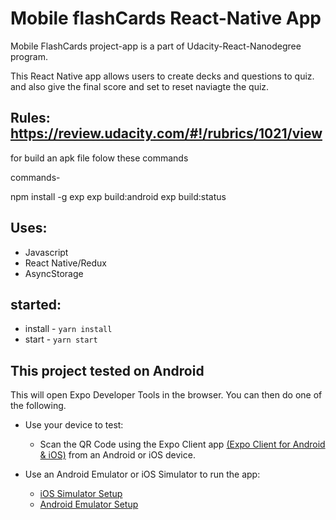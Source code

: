 # Mobile flashCards React-Native App

Mobile FlashCards project-app is a part of Udacity-React-Nanodegree program.

This React Native app allows users to create decks and questions to quiz. and also give the final score and set to reset naviagte the quiz.

## Rules: https://review.udacity.com/#!/rubrics/1021/view

for build an apk file folow these commands

commands-

npm install -g exp
exp build:android
exp build:status


## Uses:

- Javascript
- React Native/Redux
- AsyncStorage

## started:

- install - `yarn install`
- start - `yarn start`

## This project tested on Android

This will open Expo Developer Tools in the browser. You can then do one of the following.

- Use your device to test:

  - Scan the QR Code using the Expo Client app [(Expo Client for Android & iOS)](https://expo.io/tools#client) from an Android or iOS device.

- Use an Android Emulator or iOS Simulator to run the app:

  - [iOS Simulator Setup](https://docs.expo.io/versions/latest/workflow/ios-simulator/)
  - [Android Emulator Setup](https://docs.expo.io/versions/latest/workflow/android-studio-emulator/)

